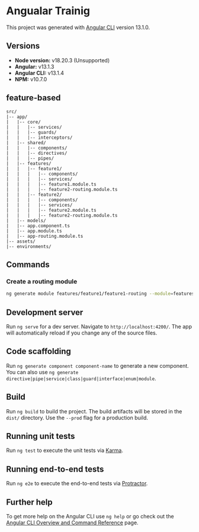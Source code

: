 # Angualar Trainig

This project was generated with [Angular CLI](https://github.com/angular/angular-cli) version 13.1.0.


## Versions
* **Node version:** v18.20.3 (Unsupported)
* **Angular:** v13.1.3
* **Angular CLI:** v13.1.4
* **NPM:** v10.7.0

## feature-based 
```
src/
|-- app/
|   |-- core/
|   |   |-- services/
|   |   |-- guards/
|   |   |-- interceptors/
|   |-- shared/
|   |   |-- components/
|   |   |-- directives/
|   |   |-- pipes/
|   |-- features/
|   |   |-- feature1/
|   |   |   |-- components/
|   |   |   |-- services/
|   |   |   |-- feature1.module.ts
|   |   |   |-- feature2-routing.module.ts
|   |   |-- feature2/
|   |   |   |-- components/
|   |   |   |-- services/
|   |   |   |-- feature2.module.ts
|   |   |   |-- feature2-routing.module.ts
|   |-- models/
|   |-- app.component.ts
|   |-- app.module.ts
|   |-- app-routing.module.ts
|-- assets/
|-- environments/

```
## Commands
### Create a routing module
```bash
ng generate module features/feature1/feature1-routing --module=features/feature1/feature1
```

## Development server

Run `ng serve` for a dev server. Navigate to `http://localhost:4200/`. The app will automatically reload if you change any of the source files.

## Code scaffolding

Run `ng generate component component-name` to generate a new component. You can also use `ng generate directive|pipe|service|class|guard|interface|enum|module`.

## Build

Run `ng build` to build the project. The build artifacts will be stored in the `dist/` directory. Use the `--prod` flag for a production build.

## Running unit tests

Run `ng test` to execute the unit tests via [Karma](https://karma-runner.github.io).

## Running end-to-end tests

Run `ng e2e` to execute the end-to-end tests via [Protractor](http://www.protractortest.org/).

## Further help

To get more help on the Angular CLI use `ng help` or go check out the [Angular CLI Overview and Command Reference](https://angular.io/cli) page.
